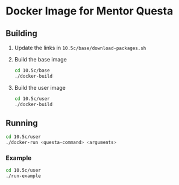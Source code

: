 # Docker Image for Mentor Questa

## Building

1. Update the links in `10.5c/base/download-packages.sh`

2. Build the base image

   ```sh
   cd 10.5c/base
   ./docker-build
   ```

3. Build the user image

   ```sh
   cd 10.5c/user
   ./docker-build
   ```

## Running

```sh
cd 10.5c/user
./docker-run <questa-command> <arguments>
```

### Example

```sh
cd 10.5c/user
./run-example
```
